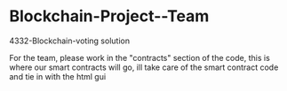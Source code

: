 # Blockchain-Project--Team
4332-Blockchain-voting solution

For the team, please work in the "contracts" section of the code, this is where our smart contracts will go, ill take care of the smart contract code and tie in with the html gui